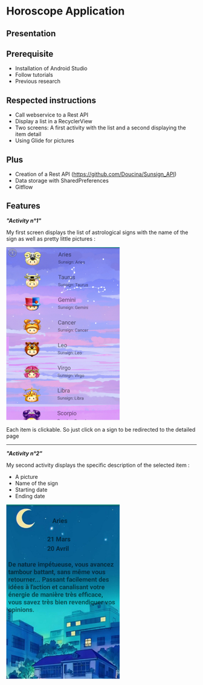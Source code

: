 # Horoscope Application 

Presentation 
-------------


Prerequisite
-------------
- Installation of Android Studio
- Follow tutorials
- Previous research


Respected instructions
-------------
- Call webservice to a Rest API
- Display a list in a RecyclerView
- Two screens: A first activity with the list and a second displaying the item detail
- Using Glide for pictures


Plus
-------------
- Creation of a Rest API (https://github.com/Doucina/Sunsign_API)
- Data storage with SharedPreferences
- Gitflow


Features
-------------

***"Activity n°1"***

My first screen displays the list of astrological signs with the name of the sign as well as pretty little pictures :

<img src="https://github.com/Doucina/Tartiflette/blob/master/1.png" width="300">

Each item is clickable. So just click on a sign to be redirected to the detailed page

--------------------------------------------------

***"Activity n°2"***

My second activity displays the specific description of the selected item :
- A picture
- Name of the sign
- Starting date
- Ending date
<img src="https://github.com/Doucina/Tartiflette/blob/master/2.png" width="300">




